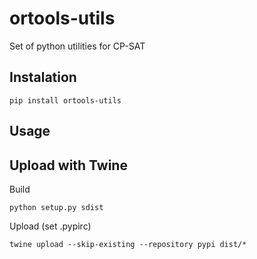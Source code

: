 # ortools-utils
Set of python utilities for CP-SAT

## Instalation
```
pip install ortools-utils
```
## Usage

## Upload with Twine
Build
```
python setup.py sdist
```
Upload (set .pypirc)
```
twine upload --skip-existing --repository pypi dist/*
```